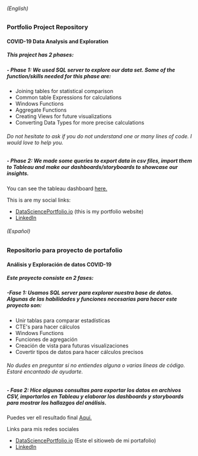 ###### (English)
### Portfolio Project Repository
#### COVID-19 Data Analysis and Exploration

##### This project has 2 phases:
##### - Phase 1: We used SQL server to explore our data set. Some of the function/skills needed for this phase are:
- Joining tables for statistical comparison
- Common table Expressions for calculations
- Windows Functions
- Aggregate Functions
- Creating Views for future visualizations
- Converting Data Types for more precise calculations

###### Do not hesitate to ask if you do not understand one or many lines of code. I would love to help you.

##### - Phase 2: We made some queries to export data in csv files, import them to Tableau and make our dashboards/storyboards to showcase our insights.
You can see the tableau dashboard [here.](https://public.tableau.com/app/profile/luis.antonio.castillo.plancarte/viz/PortfolioProject_COVID19_17062300046570/Story1 "here.")

This is are my social links:
- [DataSciencePortfolio.io](https://www.datascienceportfol.io/luisplancarte) (this is my portfolio website)
- [LinkedIn](www.linkedin.com/in/luispl13 "LinkedIn")

###### (Español)
### Repositorio para proyecto de portafolio
#### Análisis y Exploración de datos COVID-19

##### Este proyecto consiste en 2 fases:
##### -Fase 1: Usamos SQL server para explorar nuestra base de datos. Algunas de las habilidades y funciones necesarias para hacer este proyecto son: 
- Unir tablas para comparar estadísticas
- CTE's para hacer cálculos
- Windows Functions
- Funciones de agregación
- Creación de vista para futuras visualizaciones
- Covertir tipos de datos para hacer cálculos precisos

###### No dudes en preguntar si no entiendes alguna o varias líneas de código. Estaré encantado de ayudarte.

##### - Fase 2: Hice algunas consultas para exportar los datos en archivos CSV, importarlos en Tableau y elaborar los dashboards y storyboards para mostrar los hallazgos del análisis.
Puedes ver ell resultado final [Aquí.](https://public.tableau.com/app/profile/luis.antonio.castillo.plancarte/viz/PortfolioProject_COVID19_17062300046570/Story1 "here.")

Links para mis redes sociales
- [DataSciencePortfolio.io](https://www.datascienceportfol.io/luisplancarte) (Este el sitioweb de mi portafolio)
- [LinkedIn](www.linkedin.com/in/luispl13 "LinkedIn")
